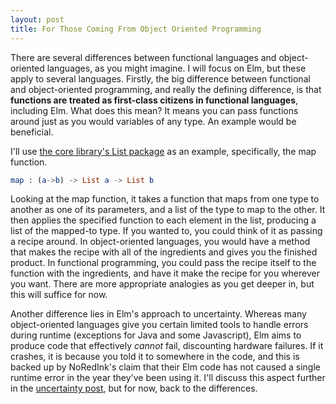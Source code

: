 ```yaml
---
layout: post
title: For Those Coming From Object Oriented Programming
---
```

There are several differences between functional languages and object-oriented languages, as you might imagine. I will focus on Elm, but these apply to several languages.	Firstly, the big difference between functional and object-oriented programming, and really the defining difference, is that **functions are treated as first-class citizens in functional languages**, including Elm. What does this mean? It means you can pass functions around just as you would variables of any type. An example would be beneficial. 


I'll use [the core library's List package](http://package.elm-lang.org/packages/elm-lang/core/1.0.0/List) as an example, specifically, the map function. 

```elm
map : (a->b) -> List a -> List b
```

Looking at the map function, it takes a function that maps from one type to another as one of its parameters, and a list of the type to map to the other. It then applies the specified function to each element in the list, producing a list of the mapped-to type. If you wanted to, you could think of it as passing a recipe around. In object-oriented languages, you would have a method that makes the recipe with all of the ingredients and gives you the finished product. In functional programming, you could pass the recipe itself to the function with the ingredients, and have it make the recipe for you wherever you want. There are more appropriate analogies as you get deeper in, but this will suffice for now.

Another difference lies in Elm's approach to uncertainty. Whereas many object-oriented languages give you certain limited tools to handle errors during runtime (exceptions for Java and some Javascript), Elm aims to produce code that effectively *cannot* fail, discounting hardware failures. If it crashes, it is because you told it to somewhere in the code, and this is backed up by NoRedInk's claim that their Elm code has not caused a single runtime error in the year they've been using it. I'll discuss this aspect further in the [uncertainty post](http://colvardrm.github.io/Elm-Uncertainty), but for now, back to the differences.




